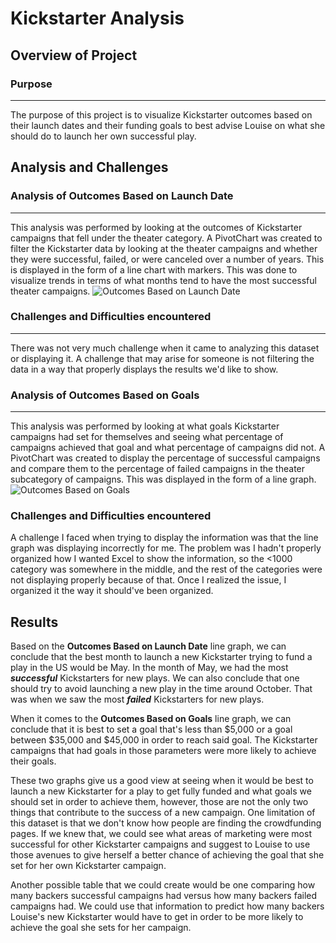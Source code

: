# Kickstarter Analysis
## Overview of Project
### Purpose
---
The purpose of this project is to visualize Kickstarter outcomes based on their launch dates and their funding goals to best advise Louise on what she should do to launch her own successful play.
## Analysis and Challenges
### Analysis of Outcomes Based on Launch Date
---
This analysis was performed by looking at the outcomes of Kickstarter campaigns that fell under the theater category. A PivotChart was created to filter the Kickstarter data by looking at the theater campaigns and whether they were successful, failed, or were canceled over a number of years. This is displayed in the form of a line chart with markers. This was done to visualize trends in terms of what months tend to have the most successful theater campaigns.
![Outcomes Based on Launch Date](https://github.com/jlozano1990/kickstarter-analysis/blob/main/Theater_Outcomes_vs_Launch.png)
### Challenges and Difficulties encountered
---
There was not very much challenge when it came to analyzing this dataset or displaying it. A challenge that may arise for someone is not filtering the data in a way that properly displays the results we'd like to show.
### Analysis of Outcomes Based on Goals
---
This analysis was performed by looking at what goals Kickstarter campaigns had set for themselves and seeing what percentage of campaigns achieved that goal and what percentage of campaigns did not. A PivotChart was created to display the percentage of successful campaigns and compare them to the percentage of failed campaigns in the theater subcategory of campaigns. This was displayed in the form of a line graph.
![Outcomes Based on Goals](https://github.com/jlozano1990/kickstarter-analysis/blob/main/Outcomes_vs_Goals_Fix.png)
### Challenges and Difficulties encountered
A challenge I faced when trying to display the information was that the line graph was displaying incorrectly for me. The problem was I hadn't properly organized how I wanted Excel to show the information, so the <1000 category was somewhere in the middle, and the rest of the categories were not displaying properly because of that. Once I realized the issue, I organized it the way it should've been organized.
## Results
Based on the **Outcomes Based on Launch Date** line graph, we can conclude that the best month to launch a new Kickstarter trying to fund a play in the US would be May. In the month of May, we had the most ***successful*** Kickstarters for new plays. We can also conclude that one should try to avoid launching a new play in the time around October. That was when we saw the most ***failed*** Kickstarters for new plays.

When it comes to the **Outcomes Based on Goals** line graph, we can conclude that it is best to set a goal that's less than $5,000 or a goal between $35,000 and $45,000 in order to reach said goal. The Kickstarter campaigns that had goals in those parameters were more likely to achieve their goals.

These two graphs give us a good view at seeing when it would be best to launch a new Kickstarter for a play to get fully funded and what goals we should set in order to achieve them, however, those are not the only two things that contribute to the success of a new campaign. One limitation of this dataset is that we don't know how people are finding the crowdfunding pages. If we knew that, we could see what areas of marketing were most successful for other Kickstarter campaigns and suggest to Louise to use those avenues to give herself a better chance of achieving the goal that she set for her own Kickstarter campaign.

Another possible table that we could create would be one comparing how many backers successful campaigns had versus how many backers failed campaigns had. We could use that information to predict how many backers Louise's new Kickstarter would have to get in order to be more likely to achieve the goal she sets for her campaign.
